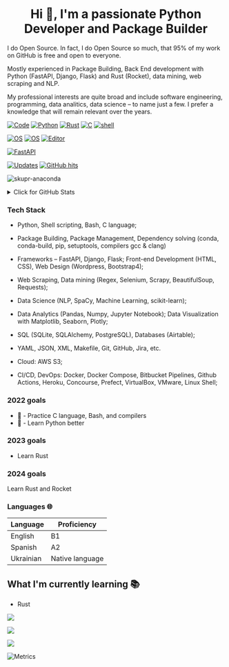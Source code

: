 
<h1 align="center">Hi 👋, I'm a passionate Python Developer and Package Builder</h1>

I do Open Source. In fact, I do Open Source so much, that 95% of my work on
GitHub is free and open to everyone. 

Mostly experienced in Package Building, Back End development with Python (FastAPI, Django, Flask) and Rust (Rocket), data mining, web scraping and NLP.

My professional interests are quite broad and include software engineering, programming, data analitics, data science
 – to name just a few. I prefer a knowledge that will remain relevant over the years. 

<p>
    <a href="https://github.com/skupr-anaconda?tab=repositories" target="_blank"><img alt="Code" src="https://img.shields.io/badge/-code-000000?style=flat-square&logo=Plex&logoColor=white"></a>
    <a href="https://github.com/skupr-anaconda?tab=repositories&language=Python" target="_blank"><img alt="Python" src="https://img.shields.io/badge/-Python-3776AB?style=flat-square&logo=Python&logoColor=white"></a>
    <a href="https://github.com/skupr-anaconda?tab=repositories&language=rust" target="_blank"><img alt="Rust" src="https://img.shields.io/badge/-Rust-ff0000?style=flat-square&logo=C%2B%2B&logoColor=white"></a>
    <a href="https://github.com/skupr-anaconda?tab=repositories&language=c" target="_blank"><img alt="C" src="https://img.shields.io/badge/-C-00599C?style=flat-square&logo=C%2B%2B&logoColor=white"></a>
    <a href="https://github.com/skupr-anaconda?tab=repositories&language=Shell" target="_blank"><img alt="shell" src="https://img.shields.io/badge/-Shell-5391FE?style=flat-square&logo=PowerShell&logoColor=white"></a>
</p>

[![OS](https://img.shields.io/badge/OS-macOS-informational?style=flat-square&logo=apple&logoColor=white)](https://en.wikipedia.org/wiki/MacOS)
[![OS](https://img.shields.io/badge/OS-Linux-informational?style=flat-square&logo=linux&logoColor=white)](https://en.wikipedia.org/wiki/Linux)
[![Editor](https://img.shields.io/badge/Editor-VSCode-blue?style=flat-square&logo=visual-studio-code&logoColor=white)](https://code.visualstudio.com/)

[![FastAPI](https://img.shields.io/badge/Python%20framework-FastAPI-teal?style=flat-square&logo=python&logoColor=white)](https://fastapi.tiangolo.com/)


<p>
    <a href="https://github.com/skupr-anaconda?tab=followers" target="_blank"><img alt="Updates" src="https://img.shields.io/badge/--000000?style=flat-square&logo=RSS&logoColor=white"></a>
    <a href="https://github.com/skupr-anaconda/skupr-anaconda" target="_blank"><img alt="GitHub hits" src="https://img.shields.io/github/last-commit/skupr-anaconda/skupr-anaconda?label=profile%20updated&style=flat-square"></a>
</p>
<p> <img src="https://komarev.com/ghpvc/?username=skupr-anaconda" alt="skupr-anaconda" /> </p>

<details>
<summary>Click for GitHub Stats</summary>
<p>
    <img alt = "GitHub Stats" src="https://github-readme-stats.vercel.app/api?username=skupr-anaconda&show_icons=true&icon_color=000000&hide_border=true&title_color=5391FE&text_color=555">
    <br>
<img src="https://github-readme-stats.vercel.app/api/top-langs?username=skupr-anaconda&show_icons=true&locale=en&layout=compact&theme=chartreuse-dark" alt="ovi" />
 <img src="https://myreadme.vercel.app/api/embed/skupr-anaconda?panels=userstatistics,toprepositories,toplanguages,commitgraph" alt="reimaginedreadme" />
</p>
</details>


### Tech Stack

- Python, Shell scripting, Bash, C language; 

- Package Building, Package Management, Dependency solving (conda, conda-build, pip, setuptools, compilers gcc & clang) 

- Frameworks – FastAPI, Django, Flask; Front-end Development (HTML, CSS), Web Design (Wordpress, Bootstrap4); 

- Web Scraping, Data mining (Regex, Selenium, Scrapy, BeautifulSoup, Requests);   

- Data Science (NLP, SpaCy, Machine Learning, scikit-learn);  

- Data Analytics (Pandas, Numpy, Jupyter Notebook); Data Visualization with Matplotlib, Seaborn, Plotly; 

- SQL (SQLite, SQLAlchemy, PostgreSQL), Databases (Airtable);

- YAML, JSON, XML, Makefile, Git, GitHub, Jira, etc.  

- Cloud: AWS S3;

- CI/CD, DevOps: Docker, Docker Compose, Bitbucket Pipelines, Github Actions, Heroku, Concourse, Prefect, VirtualBox, VMware, Linux Shell;

### 2022 goals 

- 💎 - Practice C language, Bash, and compilers
- 🦋 - Learn Python better

### 2023 goals 

- Learn Rust

### 2024 goals   

Learn Rust and Rocket 

### Languages 🌐

| Language      | Proficiency                                                               |
| ------------- | ------------------------------------------------------------------------- |
| English       | B1                                                                        |
| Spanish       | A2                                                                        |
| Ukrainian     | Native language                                                           |

## What I'm currently learning 📚

- Rust

![](https://github-profile-summary-cards.vercel.app/api/cards/profile-details?username=skupr-anaconda&theme=github_dark)

![](https://github-profile-summary-cards.vercel.app/api/cards/productive-time?username=skupr-anaconda&theme=github_dark)

![](https://cr-skills-chart-widget.azurewebsites.net/api/api?username=skupr-anaconda)


![Metrics](https://metrics.lecoq.io/skupr-anaconda?template=classic&repositories.forks=true&languages=1&languages.limit=8&languages.colors=github&languages.threshold=0%25&config.timezone=Europe%2FKiev)
